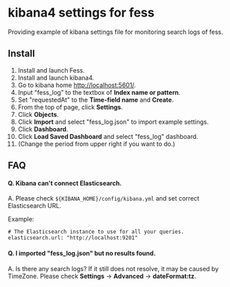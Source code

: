 kibana4 settings for fess
=====

Providing example of kibana settings file for monitoring search logs of fess.

## Install

1. Install and launch Fess.
1. Install and launch kibana4.
1. Go to kibana home [http://localhost:5601/](http://localhost:5601/).
1. Input "fess_log" to the textbox of **Index name or pattern**.
1. Set "requestedAt" to the **Time-field name** and **Create**.
1. From the top of page, click **Settings**.
1. Click **Objects**.
1. Click **Import** and select "fess_log.json" to import example settings.
1. Click **Dashboard**.
1. Click **Load Saved Dashboard** and select "fess_log" dashboard.
1. (Change the period from upper right if you want to do.)

## FAQ

#### Q. Kibana can't connect Elasticsearch.

A. Please check `${KIBANA_HOME}/config/kibana.yml` and set correct Elasticsearch URL.

Example:
```
# The Elasticsearch instance to use for all your queries.
elasticsearch.url: "http://localhost:9201"
```

#### Q. I imported "fess_log.json" but no results found.

A. Is there any search logs? If it still does not resolve, it may be caused by TimeZone. Please check **Settings** -> **Advanced** -> **dateFormat:tz**.
